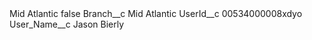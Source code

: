 <?xml version="1.0" encoding="UTF-8"?>
<CustomMetadata xmlns="http://soap.sforce.com/2006/04/metadata" xmlns:xsi="http://www.w3.org/2001/XMLSchema-instance" xmlns:xsd="http://www.w3.org/2001/XMLSchema">
    <label>Mid Atlantic</label>
    <protected>false</protected>
    <values>
        <field>Branch__c</field>
        <value xsi:type="xsd:string">Mid Atlantic</value>
    </values>
    <values>
        <field>UserId__c</field>
        <value xsi:type="xsd:string">00534000008xdyo</value>
    </values>
    <values>
        <field>User_Name__c</field>
        <value xsi:type="xsd:string">Jason Bierly</value>
    </values>
</CustomMetadata>
